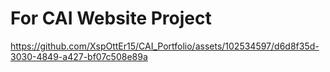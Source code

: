 <h1>For CAI Website Project</h1>  

https://github.com/XspOttEr15/CAI_Portfolio/assets/102534597/d6d8f35d-3030-4849-a427-bf07c508e89a


